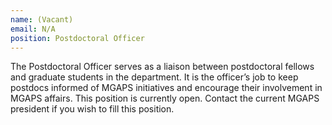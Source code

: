 ```yaml
---
name: (Vacant)
email: N/A
position: Postdoctoral Officer
---
```


The Postdoctoral Officer serves as a liaison between postdoctoral fellows and
graduate students in the department. It is the officer’s job to keep postdocs
informed of MGAPS initiatives and encourage their involvement in MGAPS affairs.
This position is currently open. Contact the current MGAPS president if you
wish to fill this position.
